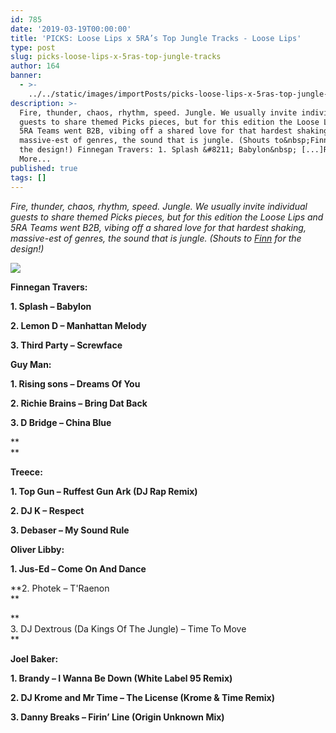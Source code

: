 ```yaml
---
id: 785
date: '2019-03-19T00:00:00'
title: 'PICKS: Loose Lips x 5RA’s Top Jungle Tracks - Loose Lips'
type: post
slug: picks-loose-lips-x-5ras-top-jungle-tracks
author: 164
banner:
  - >-
    ../../static/images/importPosts/picks-loose-lips-x-5ras-top-jungle-tracks/image785.jpeg
description: >-
  Fire, thunder, chaos, rhythm, speed. Jungle. We usually invite individual
  guests to share themed Picks pieces, but for this edition the Loose Lips and
  5RA Teams went B2B, vibing off a shared love for that hardest shaking,
  massive-est of genres, the sound that is jungle. (Shouts to&nbsp;Finn&nbsp;for
  the design!) Finnegan Travers: 1. Splash &#8211; Babylon&nbsp; [...]Read
  More...
published: true
tags: []
---
```

_Fire, thunder, chaos, rhythm, speed. Jungle. We usually invite individual guests to share themed Picks pieces, but for this edition the Loose Lips and 5RA Teams went B2B, vibing off a shared love for that hardest shaking, massive-est of genres, the sound that is jungle. (Shouts to_ [_Finn_](http://loose-lips.co.uk/crew/finnegan-travers) _for the design!)_

_![](/wp-content/uploads/live/img/wysiwyg/5c917abb7d4ad.jpg)_

**Finnegan Travers:**

**1\. Splash – Babylon** 

**2\. Lemon D – Manhattan Melody** 

**3\. Third Party – Screwface**

**Guy Man:**

**1\. Rising sons – Dreams Of You**

**2\. Richie Brains – Bring Dat Back**

****3\. D Bridge – China Blue****

**  
[](https://www.youtube.com/watch?v=7o7Ax_BGByg)**

**Treece:**

**1\. Top Gun – Ruffest Gun Ark (DJ Rap Remix)**

**2\. DJ K – Respect** 

****3\. Debaser – My Sound Rule**** 

**Oliver Libby:**

**1\. Jus-Ed – Come On And Dance** 

**2\. Photek – T'Raenon  
**

**  
3\. DJ Dextrous (Da Kings Of The Jungle) – Time To Move  
**

**Joel Baker:**

**1\. Brandy – I Wanna Be Down (White Label 95 Remix)**

**[](https://youtu.be/InzpaWblo4w)**

**2\. DJ Krome and Mr Time – The License (Krome & Time Remix)**

**[](https://youtu.be/Ts0LAmfOT0A)**

**3\. Danny Breaks – Firin’ Line (Origin Unknown Mix)**